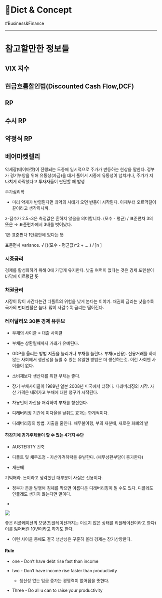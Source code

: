 # 🧩Dict & Concept

#Business&Finance


---

# 참고할만한 정보들

## VIX 지수

## 현금흐름할인법(Discounted Cash Flow,DCF)

## RP

## 수시 RP

## 약정식 RP

## 베어마켓렐리

약세장(베어마켓)이 진행되는 도중에 일시적으로 주가가 반등하는 현상을 말한다. 정부가 경기부양을 위해 유동성(자금)을 대거 풀어서 시중에 유동성이 넘치거나, 주가가 지나치게 하락했다고 투자자들이 판단할 때 발생



주가심리학

* 미리 악재가 반영된다면 최악의 사태가 오면 반등이 시작된다. 이제부터 오르막길이 끝이라고 생각하니까.





z-점수가  2.5~3은 측정값은 흔하지 않음을 의미합니다. (모수 - 평균) / 표준편차  3의 뜻은 → 표준편차에서 3배를 벗어났다.

1은 표준편차 1만큼안에 있다는 뜻

표준편차 variance.  √ [((모수 - 평균값)^2 + ….) / ]n ]



### 시중금리

경제를 활성화하기 위해 0에 가깝게 유지한다. 낮출 여력이 없다는 것은 경제 포텐셜이 바닥에 이르렀단 뜻

### 채권금리

시장이 많이 사간다는건 디폴트의 위험을 낮게 본다는 이야기. 채권의 금리는 낮을수록 국가의 펀더멘탈은 높다. 많이 사갈수록 금리는 떨어진다.



### 레이달리오 30분 경제 유튜브

* 부채의 사이클 = 대출 사이클

* 부채는 상환될때까지 거래가 유예된다.

* GDP를 올리는 방법 지출을 늘리거나 부채를 늘린다. 부채(=신용). 신용거래를 하지 않는 사회에서 생산성을 늘릴 수 있는 유일한 방법은 더 생산하는것. 이런 사회엔 사이클이 없다.

* 소비재보다 생산재를 위한 부채는 좋다.

* 장기 부채사이클이 1989년 일본 2008년 미국에서 터졌다. 디레버리징의 시작. 자산 가격은 내려가고 부채에 대한 청구가 시작된다.

* 차용인이 자산을 매각하여 부채를 청산한다.  

* 디레버리징 기간에 이자율을 낮춰도 효과는 한계적이다. 

* 디레버리징의 방법. 지출을 줄인다. 채무불이행, 부의 재분배, 새로운 화폐의 발

#### 하강기에 경기주체들이 할 수 있는 4가지 수단

* AUSTERITY 긴축

* 디폴트 및 채무조정 - 자산가격하락을 유발한다. (채무상환부담이 증가한다) 

* 재분배 

기억해라. 돈이라고 생각했던 대부분이 사실은 신용이다. 

* 정부가 돈을 발행해 침체를 막으면 아름다운 디레버리징이 될 수도 있다.  디플레도 인플레도  생기지 않는다면 말이다. 

* 

![](/BearImages/CFF3FE8A-84A3-4E06-A9E2-9D831AB83095-11497-000007576E0FE6B2/F6BF2B81-EA60-441F-B52D-F762770D5F29.png)

좋은 리플레이션의 모양(인플레이션까지는 이르지 않은 상태를 리플레이션이라고 한다) 이를 잃어버린 10년이라고 하기도 한다.

* 이런 사이클 중에도 결국 생산성은 꾸준히 올라 경제는  장기상향한다.



#### Rule 

* one - Don’t have debt rise fast than income 

* two - Don’t have income rise faster than productivity

	* 생산성 없는 임금 증가는 경쟁력이 없어짐을 뜻한다.

* Three - Do all u can to raise your productivity